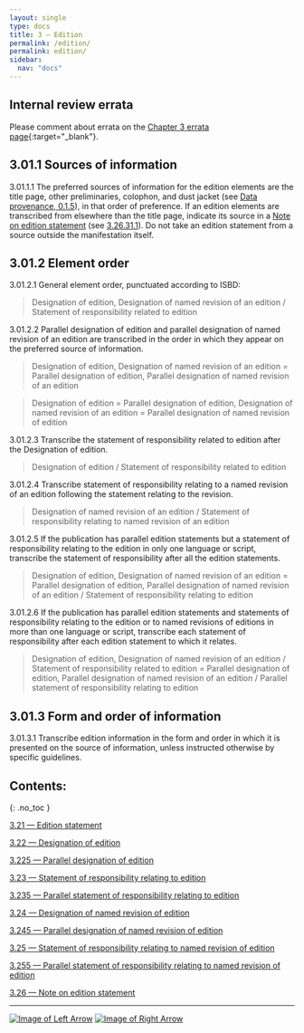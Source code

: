 ```yaml
---
layout: single
type: docs
title: 3 — Edition
permalink: /edition/
permalink: edition/
sidebar:
  nav: "docs"
---
```


## Internal review errata

Please comment about errata on the [Chapter 3 errata page](https://docs.google.com/document/d/1DqZ9-Ti8K8sHmcmPWpP4tH-ENfIOKGhHwR9XuZ9HwOk/edit#heading=h.dx3s4s9nbecg){:target="_blank"}.

## 3.01.1 Sources of information

<a name="3.01.1.1">3.01.1.1</a> The preferred sources of information for the edition elements are the title page, other preliminaries, colophon, and dust jacket (see [Data provenance, 0.1.5](/DCRMR/general-rules/Data-provenance/#015-sources-of-information)), in that order of preference. If an edition elements are transcribed from elsewhere than the title page, indicate its source in a [Note on edition statement](/DCRMR/edition/Note-on-edition-statement/) (see [3.26.31.1](/DCRMR/edition/Note-on-edition-statement/#3.26.31.1)). Do not take an edition statement from a source outside the manifestation itself.

## 3.01.2 Element order

<a name="3.01.2.1">3.01.2.1</a> General element order, punctuated according to ISBD:

>Designation of edition, Designation of named revision of an edition  / Statement of responsibility related to edition

<a name="3.01.2.2">3.01.2.2</a> Parallel designation of edition and parallel designation of named revision of an edition are transcribed in the order in which they appear on the preferred source of information.

>Designation of edition, Designation of named revision of an edition = Parallel designation of edition, Parallel designation of named revision of an edition

>Designation of edition = Parallel designation of edition, Designation of named revision of an edition = Parallel designation of named revision of edition

<a name="3.01.2.3">3.01.2.3</a> Transcribe the statement of responsibility related to edition after the Designation of edition.

>Designation of edition / Statement of responsibility related to edition

<a name="3.01.2.4">3.01.2.4</a> Transcribe statement of responsibility relating to a named revision of an edition following the statement relating to the revision.

>Designation of named revision of an edition / Statement of responsibility relating to named revision of an edition

<a name="3.01.2.5">3.01.2.5</a> If the publication has parallel edition statements but a statement of responsibility relating to the edition in only one language or script, transcribe the statement of responsibility after all the edition statements.

>Designation of edition, Designation of named revision of an edition = Parallel designation of edition, Parallel designation of named revision of an edition / Statement of responsibility relating to edition

<a name="3.01.2.6">3.01.2.6</a> If the publication has parallel edition statements and statements of responsibility relating to the edition or to named revisions of editions in more than one language or script, transcribe each statement of responsibility after each edition statement to which it relates.

>Designation of edition, Designation of named revision of an edition / Statement of responsibility related to edition = Parallel designation of edition, Parallel designation of named revision of an edition / Parallel statement of responsibility relating to edition

## 3.01.3 Form and order of information

<a name="3.01.3.1">3.01.3.1</a> Transcribe edition information in the form and order in which it is presented on the source of information, unless instructed otherwise by specific guidelines.

## Contents:
{: .no_toc }

[3.21 — Edition statement](/DCRMR/edition/Edition-statement/)

[3.22 — Designation of edition](/DCRMR/edition/Designation-of-edition/)

[3.225 — Parallel designation of edition](/DCRMR/edition/Parallel-designation-of-edition/)

[3.23 — Statement of responsibility relating to edition](/DCRMR/edition/Statement-of-responsibility-relating-to-edition/)

[3.235 — Parallel statement of responsibility relating to edition](/DCRMR/edition/Parallel-statement-of-responsibility-relating-to-edition/)

[3.24 — Designation of named revision of edition](/DCRMR/edition/Designation-of-named-revision-of-edition/)

[3.245 — Parallel designation of named revision of edition](/DCRMR/edition/Parallel-designation-of-named-revision-of-edition/)

[3.25 — Statement of responsibility relating to named revision of edition](/DCRMR/edition/Statement-of-responsibility-relating-to-named-revision-of-edition/)

[3.255 — Parallel statement of responsibility relating to named revision of edition](/DCRMR/edition/Parallel-statement-of-responsibility-relating-to-named-revision-of-edition/)

[3.26 — Note on edition statement](/DCRMR/edition/Note-on-edition-statement/)

---

[![Image of Left Arrow](https://rbms-bsc.github.io/DCRMR/assets/pictures/navigation/Arrow_Left.png "2.29 — Note on statement of responsibility")](/DCRMR/sor/Note-on-statement-of-responsibility/) [![Image of Right Arrow](https://rbms-bsc.github.io/DCRMR/assets/pictures/navigation/Arrow_Right.png "3.21 — Edition statement")](/DCRMR/edition/Edition-statement/)
